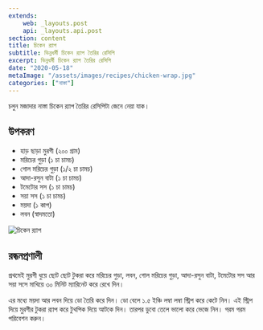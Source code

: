 ```yaml
---
extends:
    web: _layouts.post
    api: _layouts.api.post
section: content
title: চিকেন র‍্যাপ
subtitle: ভিন্নধর্মী চিকেন র‍্যাপ তৈরির রেসিপি
excerpt: ভিন্নধর্মী চিকেন র‍্যাপ তৈরির রেসিপি
date: "2020-05-18"
metaImage: "/assets/images/recipes/chicken-wrap.jpg"
categories: ["নাস্তা"]
---
```


চলুন মজাদার নাস্তা চিকেন র‍্যাপ তৈরির রেসিপিটা জেনে নেয়া যাক।

## উপকরণ

- হাড় ছাড়া মুরগী (২০০ গ্রাম)
- মরিচের গুড়া (১ চা চামচ)
- গোল মরিচের গুড়া (১/২ চা চামচ)
- আদা-রসুন বাটা (১ চা চামচ)
- টমেটোর সস (১ চা চামচ)
- সয়া সস (১ চা চামচ)
- ময়দা (১ কাপ)
- লবন (স্বাদমতো)

![চিকেন র‍্যাপ](/assets/images/recipes/chicken-wrap.jpg)

## রন্ধনপ্রণালী

প্রথমেই মুরগী ধুয়ে ছোট ছোট টুকরা করে মরিচের গুড়া, লবন, গোল মরিচের গুড়া, আদা-রসুন বাটা, টমেটোর সস
আর সয়া সসে মাখিয়ে ৩০ মিনিট ম্যারিনেট করে রেখে দিন।

এর মধ্যে ময়দা আর লবন দিয়ে ডো তৈরি করে দিন। ডো বেলে ১.৫ ইঞ্চি লম্বা লম্বা স্ট্রিপ করে কেটে নিন। এই স্ট্রিপ দিয়ে
মুরগীর টুকরা র‍্যাপ করে টুথপিক দিয়ে আটকে দিন। তারপর ডুবো তেলে ভালো করে ভেজে নিন। গরম গরম পরিবেশন
করুন।
